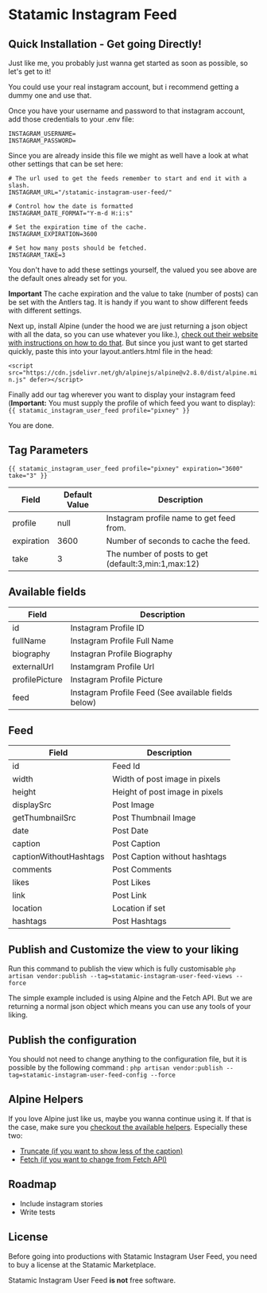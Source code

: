 # Statamic Instagram Feed

## Quick Installation - Get going Directly!
Just like me, you probably just wanna get started as soon as possible, so let's
get to it!

You could use your real instagram account, but i recommend getting a dummy one
and use that.

Once you have your username and password to that instagram account, add those credentials
to your .env file: 

```
INSTAGRAM_USERNAME=
INSTAGRAM_PASSWORD=
```

Since you are already inside this file we might as well have a look at what other settings
that can be set here:

```
# The url used to get the feeds remember to start and end it with a slash.
INSTAGRAM_URL="/statamic-instagram-user-feed/"

# Control how the date is formatted
INSTAGRAM_DATE_FORMAT="Y-m-d H:i:s"

# Set the expiration time of the cache.
INSTAGRAM_EXPIRATION=3600

# Set how many posts should be fetched.
INSTAGRAM_TAKE=3
```

You don't have to add these settings yourself, the valued you see above are the
default ones already set for you.

**Important** The cache expiration and the value to take (number of posts) can
be set with the Antlers tag. It is handy if you want to show different feeds with
different settings.

Next up, install Alpine (under the hood we are just returning a json object with
all the data, so you can use whatever you like.), [check out their website with instructions
on how to do that](https://github.com/alpinejs/alpine). But since you just want to get
started quickly, paste this into your layout.antlers.html file in the head:

`<script src="https://cdn.jsdelivr.net/gh/alpinejs/alpine@v2.8.0/dist/alpine.min.js" defer></script>`

Finally add our tag wherever you want to display your instagram feed (**Important:** You must 
supply the profile of which feed you want to display):
`{{ statamic_instagram_user_feed profile="pixney" }}`

You are done.


## Tag Parameters

```
{{ statamic_instagram_user_feed profile="pixney" expiration="3600" take="3" }}
```

| Field       | Default Value | Description                                |
|-------------|---------------|--------------------------------------------|
| profile     | null          | Instagram profile name to get feed from.            |
| expiration  | 3600          | Number of seconds to cache the feed.                |
| take        | 3             | The number of posts to get (default:3,min:1,max:12) |

## Available fields
| Field          | Description                                          |
|----------------|------------------------------------------------------|
| id             | Instagram Profile ID                                 |
| fullName       | Instagram Profile Full Name                          |
| biography      | Instagran Profile Biography                          |
| externalUrl    | Instamgram Profile Url                               |
| profilePicture | Instagram Profile Picture                            |
| feed           | Instagram Profile Feed (See available fields below)  | 

## Feed
| Field                  | Description                                          |
|------------------------|------------------------------------------------------|
| id                     | Feed Id                                              |
| width                  | Width of post image in pixels                        |
| height                 | Height of post image in pixels                       |
| displaySrc             | Post Image                                           |
| getThumbnailSrc        | Post Thumbnail Image                                 |
| date                   | Post Date                                            | 
| caption                | Post Caption                                         | 
| captionWithoutHashtags | Post Caption without hashtags                        | 
| comments               | Post Comments                                        | 
| likes                  | Post Likes                                           | 
| link                   | Post Link                                            | 
| location               | Location if set                                      | 
| hashtags               | Post Hashtags                                        | 


## Publish and Customize the view to your liking
Run this command to publish the view which is fully customisable `php artisan vendor:publish --tag=statamic-instagram-user-feed-views --force`

The simple example included is using Alpine and the Fetch API. But we are returning a normal json object which
means you can use any tools of your liking.

## Publish the configuration
You should not need to change anything to the configuration file, but it 
is possible by the following command : `php artisan vendor:publish --tag=statamic-instagram-user-feed-config --force`

## Alpine Helpers
If you love Alpine just like us, maybe you wanna continue using it. If that is the case, make sure you [checkout
the available helpers](https://github.com/alpine-collective/alpine-magic-helpers). Especially these two:

- [Truncate (if you want to show less of the caption)](https://github.com/alpine-collective/alpine-magic-helpers#truncate)
- [Fetch (if you want to change from Fetch API)](https://github.com/alpine-collective/alpine-magic-helpers#fetch)




## Roadmap

- Include instagram stories
- Write tests

## License

Before going into productions with Statamic Instagram User Feed, you need to buy a license at the Statamic Marketplace.

Statamic Instagram User Feed **is not** free software.


